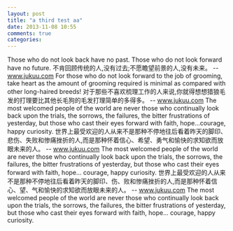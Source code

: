 ```yaml
---
layout: post
title: "a third test aa"
date: 2013-11-08 10:55
comments: true
categories: 
---
```


Those who do not look back have no past. Those who do not look forward have no future.
不肯回顾传统的人,没有过去;不愿瞻望前景的人,没有未来。 
-- www.jukuu.com
For those who do not look forward to the job of grooming, take heart as the amount of grooming required is minimal as compared with other long-haired breeds!
对于那些不喜欢梳理工作的人来说,你就得想想猎狼毛发的打理要比其他长毛狗的毛发打理简单的多得多。 
-- www.jukuu.com
The most welcomed people of the world are never those who continually look back upon the trials, the sorrows, the failures, the bitter frustrations of yesterday, but those who cast their eyes forward with faith, hope…courage, happy curiosity.
世界上最受欢迎的人从来不是那种不停地往后看着昨天的脚印、悲伤、失败和惨痛挫折的人,而是那种怀着信心、希望、勇气和愉快的求知欲而放眼未来的人。 
-- www.jukuu.com
The most welcomed people of the world are never those who continually look back upon the trials, the sorrows, the failures, the bitter frustrations of yesterday, but those who cast their eyes forward with faith, hope… courage, happy curiosity.
世界上最受欢迎的人从来不是那种不停地往后看着昨天的脚印、伤、败和惨痛挫折的人,而是那种怀着信心、望、气和愉快的求知欲而放眼未来的人。 
-- www.jukuu.com
The most welcomed people of the world are never those who continually look back upon the trials, the sorrows, the failures, the bitter frustrations of yesterday, but those who cast their eyes forward with faith, hope... courage, happy curiosity.

